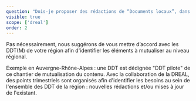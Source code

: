 ```yaml
---
question: "Dois-je proposer des rédactions de “Documents locaux”, dans la section “Dispositions de documents supra-territoriaux et doctrines” ?"
visible: true
scope: ['dreal']
order: 2
---
```


Pas nécessairement, nous suggérons de vous mettre d’accord avec les DDT(M) de votre région afin d'identifier les éléments à mutualiser au niveau régional. 

Exemple en Auvergne-Rhône-Alpes : une DDT est dédignée "DDT pilote" de ce chantier de mutualisation du contenu. Avec la collaboration de la DREAL, des points trimestriels sont organisés afin d'identifier les besoins au sein de l'ensemble des DDT de la région : nouvelles rédactions et/ou mises à jour de l'existant. 
